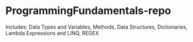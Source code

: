 # ProgrammingFundamentals-repo
Includes: Data Types and Variables, Methods, Data Structures, Dictionaries, Lambda Expressions and LINQ, REGEX 

